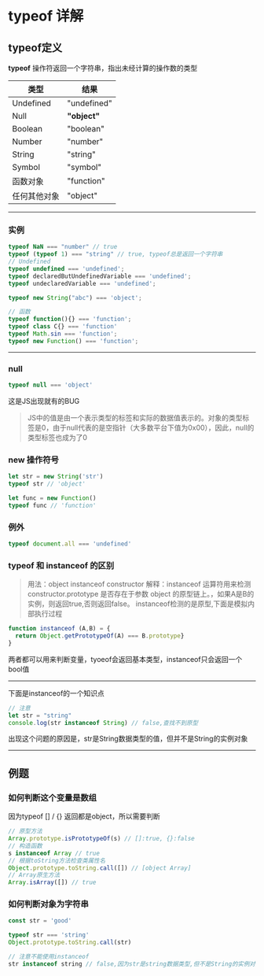 # typeof 详解

## typeof定义

**typeof** 操作符返回一个字符串，指出未经计算的操作数的类型

| 类型 | 结果 |
| -- | -- |
| Undefined | "undefined" |
| Null | **"object"** |
| Boolean | "boolean" |
| Number | "number" |
| String | "string" |
| Symbol | "symbol" |
| 函数对象 | "function" |
| 任何其他对象 | "object" |

---

### 实例

```js
typeof NaN === "number" // true
typeof (typeof 1) === "string" // true, typeof总是返回一个字符串
// Undefined
typeof undefined === 'undefined';
typeof declaredButUndefinedVariable === 'undefined';
typeof undeclaredVariable === 'undefined';

typeof new String("abc") === 'object';

// 函数
typeof function(){} === 'function';
typeof class C{} === 'function'
typeof Math.sin === 'function';
typeof new Function() === 'function';
```

---

### null

```js
typeof null === 'object'
```

这是JS出现就有的BUG

> JS中的值是由一个表示类型的标签和实际的数据值表示的。对象的类型标签是0，由于null代表的是空指针（大多数平台下值为0x00），因此，null的类型标签也成为了0

### new 操作符号

```js
let str = new String('str')
typeof str // 'object'

let func = new Function()
typeof func // 'function'
```

### 例外

```js
typeof document.all === 'undefined'
```

### typeof 和 instanceof 的区别

> 用法：object instanceof constructor
> 解释：instanceof 运算符用来检测 constructor.prototype 是否存在于参数 object 的原型链上。，如果A是B的实例，则返回true,否则返回false。 instanceof检测的是原型,下面是模拟内部执行过程

```js
function instanceof (A,B) = {
  return Object.getPrototypeOf(A) === B.prototype}
}
```

两者都可以用来判断变量，tyoeof会返回基本类型，instanceof只会返回一个bool值

---

下面是instanceof的一个知识点

```js
// 注意
let str = "string"
console.log(str instanceof String) // false,查找不到原型
```

出现这个问题的原因是，str是String数据类型的值，但并不是String的实例对象

---

## 例题

### 如何判断这个变量是数组

因为typeof [] / {} 返回都是object，所以需要判断

```js
// 原型方法
Array.prototype.isPrototypeOf(s) // []:true, {}:false
// 构造函数
s instanceof Array // true
// 根据toString方法检查类属性名
Object.prototype.toString.call([]) // [object Array]
// Array原生方法
Array.isArray([]) // true

```

### 如何判断对象为字符串

```js
const str = 'good'

typeof str === 'string'
Object.prototype.toString.call(str)

// 注意不能使用instanceof
str instanceof string // false,因为str是string数据类型,但不是String的实例对象
```